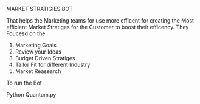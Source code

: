 MARKET STRATIGIES BOT 



That helps the Marketing teams for use more efficent for creating the Most efficient Market Stratiges for the Customer to boost their efficency.
They Foucesd on the 
   1. Marketing Goals
   2. Review your Ideas
   3. Budget Driven Stratiges 
   4. Tailor Fit for different Industry
   5. Market Reasearch

To run the Bot

Python Quantum.py
